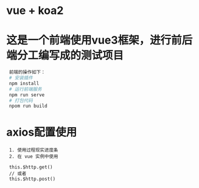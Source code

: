 # vue + koa2


# 这是一个前端使用vue3框架，进行前后端分工编写成的测试项目

```bash
 前端的操作如下：
 # 安装插件
 npm install
 # 运行前端服务
 npm run serve
 # 打包代码
 npom run build

```

# axios配置使用
```
 1. 使用过程现实进度条
 2. 在 vue 实例中使用

 this.$http.get()
 // 或者
 this.$http.post()
```

